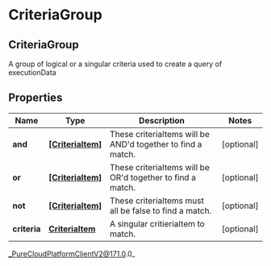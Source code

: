 # CriteriaGroup

## CriteriaGroup
A group of logical or a singular criteria used to create a query of executionData

## Properties

|Name | Type | Description | Notes|
|------------ | ------------- | ------------- | -------------|
| **and** | [**[CriteriaItem]**]([CriteriaItem]) | These criteriaItems will be AND&#39;d together to find a match. | [optional] |
| **or** | [**[CriteriaItem]**]([CriteriaItem]) | These criteriaItems will be OR&#39;d together to find a match. | [optional] |
| **not** | [**[CriteriaItem]**]([CriteriaItem]) | These criteriaItems must all be false to find a match. | [optional] |
| **criteria** | [**CriteriaItem**](CriteriaItem) | A singular critieriaItem to match. | [optional] |



_PureCloudPlatformClientV2@171.0.0_
